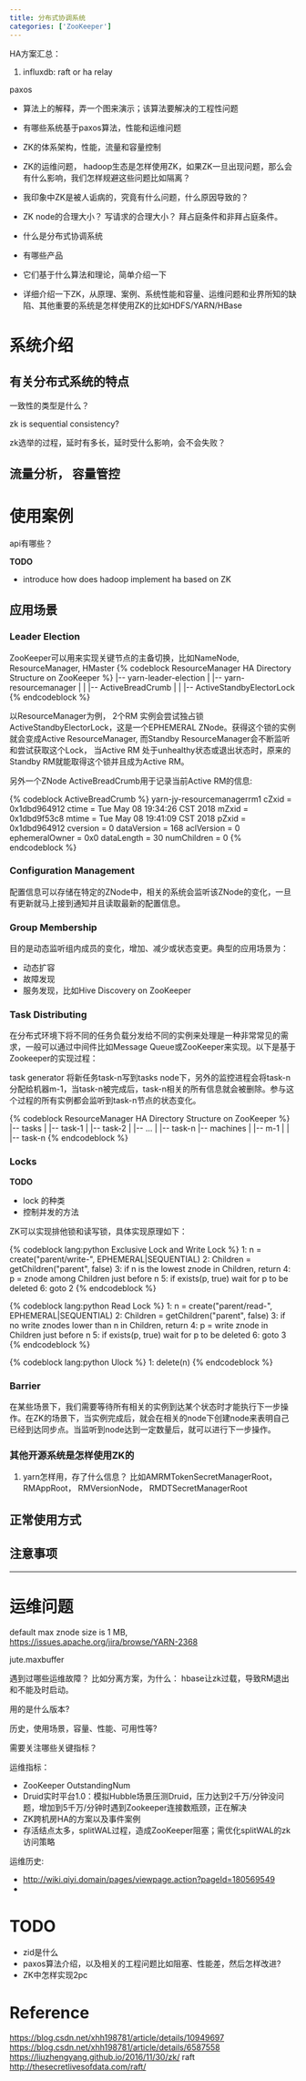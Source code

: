 ```yaml
---
title: 分布式协调系统
categories: ['ZooKeeper']
---
```


HA方案汇总：
1. influxdb: raft or ha relay


paxos
- 算法上的解释，弄一个图来演示；该算法要解决的工程性问题
- 有哪些系统基于paxos算法，性能和运维问题
- ZK的体系架构，性能，流量和容量控制
- ZK的运维问题， hadoop生态是怎样使用ZK，如果ZK一旦出现问题，那么会有什么影响，我们怎样规避这些问题比如隔离？
- 我印象中ZK是被人诟病的，究竟有什么问题，什么原因导致的？
- ZK node的合理大小？ 写请求的合理大小？
拜占庭条件和非拜占庭条件。



- 什么是分布式协调系统
- 有哪些产品
- 它们基于什么算法和理论，简单介绍一下
- 详细介绍一下ZK，从原理、案例、系统性能和容量、运维问题和业界所知的缺陷、其他重要的系统是怎样使用ZK的比如HDFS/YARN/HBase


# 系统介绍

## 有关分布式系统的特点

一致性的类型是什么？

zk is sequential consistency?

zk选举的过程，延时有多长，延时受什么影响，会不会失败？


## 流量分析， 容量管控

# 使用案例

api有哪些？


**TODO**
- introduce how does hadoop implement ha based on ZK

## 应用场景

### Leader Election

ZooKeeper可以用来实现关键节点的主备切换，比如NameNode, ResourceManager, HMaster
{% codeblock ResourceManager HA Directory Structure on ZooKeeper %}
|-- yarn-leader-election
|   |-- yarn-resourcemanager
|   |   |-- ActiveBreadCrumb
|   |   |-- ActiveStandbyElectorLock
{% endcodeblock %}

以ResourceManager为例， 2个RM 实例会尝试独占锁ActiveStandbyElectorLock，这是一个EPHEMERAL ZNode。获得这个锁的实例就会变成Active ResourceManager, 而Standby ResourceManager会不断监听和尝试获取这个Lock， 当Active RM 处于unhealthy状态或退出状态时，原来的Standby RM就能取得这个锁并且成为Active RM。

另外一个ZNode ActiveBreadCrumb用于记录当前Active RM的信息:

{% codeblock ActiveBreadCrumb %}
yarn-jy-resourcemanagerrm1
cZxid = 0x1dbd964912
ctime = Tue May 08 19:34:26 CST 2018
mZxid = 0x1dbd9f53c8
mtime = Tue May 08 19:41:09 CST 2018
pZxid = 0x1dbd964912
cversion = 0
dataVersion = 168
aclVersion = 0
ephemeralOwner = 0x0
dataLength = 30
numChildren = 0
{% endcodeblock %}

### Configuration Management

配置信息可以存储在特定的ZNode中，相关的系统会监听该ZNode的变化，一旦有更新就马上接到通知并且读取最新的配置信息。

### Group Membership

目的是动态监听组内成员的变化，增加、减少或状态变更。典型的应用场景为：
- 动态扩容
- 故障发现
- 服务发现，比如Hive Discovery on ZooKeeper

### Task Distributing

在分布式环境下将不同的任务负载分发给不同的实例来处理是一种非常常见的需求，一般可以通过中间件比如Message Queue或ZooKeeper来实现。以下是基于Zookeeper的实现过程：

task generator 将新任务task-n写到tasks node下，另外的监控进程会将task-n分配给机器m-1，当task-n被完成后，task-n相关的所有信息就会被删除。参与这个过程的所有实例都会监听到task-n节点的状态变化。

{% codeblock ResourceManager HA Directory Structure on ZooKeeper %}
|-- tasks
|   |-- task-1
|   |-- task-2
|   |-- ...
|   |-- task-n
|-- machines
|   |-- m-1
|   |   |-- task-n
{% endcodeblock %}


### Locks

**TODO**
- lock 的种类
- 控制并发的方法

ZK可以实现排他锁和读写锁，具体实现原理如下： 

{% codeblock lang:python Exclusive Lock and Write Lock %}
1: n = create("parent/write-", EPHEMERAL|SEQUENTIAL)
2: Children = getChildren("parent", false)
3: if n is the lowest znode in Children, return
4: p = znode among Children just before n
5: if exists(p, true) wait for p to be deleted
6: goto 2
{% endcodeblock %}

{% codeblock lang:python Read Lock %}
1: n = create("parent/read-", EPHEMERAL|SEQUENTIAL)
2: Children = getChildren("parent", false)
3: if no write znodes lower than n in Children, return
4: p = write znode in Children just before n 
5: if exists(p, true) wait for p to be deleted
6: goto 3
{% endcodeblock %}

{% codeblock lang:python Ulock %}
1: delete(n)
{% endcodeblock %}

### Barrier

在某些场景下，我们需要等待所有相关的实例到达某个状态时才能执行下一步操作。在ZK的场景下，当实例完成后，就会在相关的node下创建node来表明自己已经到达同步点。当监听到node达到一定数量后，就可以进行下一步操作。


### 其他开源系统是怎样使用ZK的

1. yarn怎样用，存了什么信息？ 比如AMRMTokenSecretManagerRoot， RMAppRoot， RMVersionNode， RMDTSecretManagerRoot

## 正常使用方式

## 注意事项


---


# 运维问题


default max znode size is 1 MB, https://issues.apache.org/jira/browse/YARN-2368

jute.maxbuffer

遇到过哪些运维故障？ 比如分离方案，为什么： hbase让zk过载，导致RM退出和不能及时启动。

用的是什么版本?

历史，使用场景，容量、性能、可用性等?

需要关注哪些关键指标？

运维指标：
- ZooKeeper OutstandingNum 
- Druid实时平台1.0：模拟Hubble场景压测Druid，压力达到2千万/分钟没问题，增加到5千万/分钟时遇到Zookeeper连接数瓶颈，正在解决
- ZK跨机房HA的方案以及事件案例
- 存活结点太多，splitWAL过程，造成ZooKeeper阻塞；需优化splitWAL的zk访问策略


运维历史:
- http://wiki.qiyi.domain/pages/viewpage.action?pageId=180569549
- 




# TODO
- zid是什么
- paxos算法介绍，以及相关的工程问题比如阻塞、性能差，然后怎样改进?
- ZK中怎样实现2pc

# Reference

https://blog.csdn.net/xhh198781/article/details/10949697
https://blog.csdn.net/xhh198781/article/details/6587558
https://liuzhengyang.github.io/2016/11/30/zk/
raft http://thesecretlivesofdata.com/raft/
